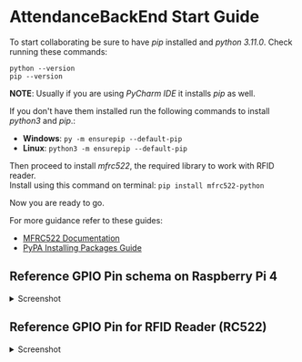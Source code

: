 # AttendanceBackEnd Start Guide

To start collaborating be sure to have _pip_ installed and _python 3.11.0_.
Check running these commands:
```
python --version
pip --version
```

**NOTE**: Usually if you are using _PyCharm IDE_ it installs _pip_ as well.

If you don't have them installed run the following commands to install _python3_ and _pip_.:<br>

- **Windows**: `py -m ensurepip --default-pip`
- **Linux**:   `python3 -m ensurepip --default-pip`

Then proceed to install _mfrc522_, the required library to work with RFID reader.<br>
Install using this command on terminal:
`pip install mfrc522-python`

Now you are ready to go.

For more guidance refer to these guides:
- [MFRC522 Documentation](https://pypi.org/project/mfrc522-python/)
- [PyPA Installing Packages Guide](https://packaging.python.org/en/latest/tutorials/installing-packages/)


## Reference GPIO Pin schema on Raspberry Pi 4
<details>
    <summary>Screenshot</summary>
  
  ![image](https://github.com/UniTrackApp/scanner/assets/87176210/67aaea7e-f42c-4b1a-833d-6d72669dc544)
</details>


## Reference GPIO Pin for RFID Reader (RC522)


<details>
  <summary>Screenshot</summary>
  
  ![image](https://github.com/UniTrackApp/scanner/assets/87176210/fb86f567-4965-4644-b5a1-12835f682d50)  
</details>
